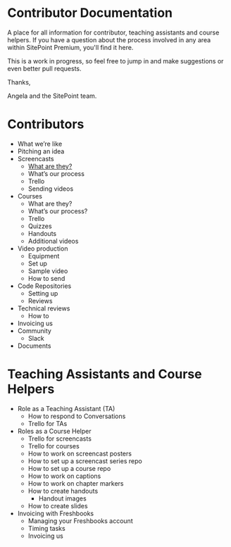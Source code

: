 # Contributor Documentation
A place for all information for contributor, teaching assistants and course helpers. If you have a question about the process involved in any area within SitePoint Premium, you'll find it here.

This is a work in progress, so feel free to jump in and make suggestions or even better pull requests. 

Thanks,

Angela and the SitePoint team.

# Contributors
- What we’re like
- Pitching an idea
- Screencasts
   - [What are they?](https://github.com/learnable-content/contributor-documentation/blob/master/Contributors/Screencasts.md)
   - What’s our process
   - Trello
   - Sending videos 
- Courses
   - What are they?
   - What’s our process?
   - Trello
   - Quizzes
   -  Handouts
   - Additional videos
- Video production
   - Equipment
   - Set up
   - Sample video
   - How to send
- Code Repositories
   - Setting up
   - Reviews
- Technical reviews
   - How to 
- Invoicing us
- Community
  - Slack
- Documents

# Teaching Assistants and Course Helpers
- Role as a Teaching Assistant (TA)
    - How to respond to Conversations
    - Trello for TAs
- Roles as a Course Helper
   - Trello for screencasts
   - Trello for courses 
   - How to work on screencast posters
   - How to set up a screencast series repo
   - How to set up a course repo
   - How to work on captions
   - How to work on chapter markers
   - How to create handouts
      - Handout images 
   - How to create slides
- Invoicing with Freshbooks
   - Managing your Freshbooks account
   - Timing tasks
   - Invoicing us
